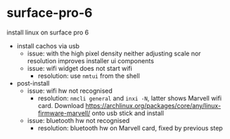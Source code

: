 # surface-pro-6
install linux on surface pro 6

- install cachos via usb
  - issue: with the high pixel density neither adjusting scale nor resolution improves installer ui components
  - issue: wifi widget does not start wifi
    - resolution: use ```nmtui``` from the shell
- post-install
  - issue: wifi hw not recognised
    - resolution: ```nmcli general``` and ```inxi -N```, latter shows Marvell wifi card. Download https://archlinux.org/packages/core/any/linux-firmware-marvell/ onto usb stick and install
  - issue: bluetooth hw not recognised
    - resolution: bluetooth hw on Marvell card, fixed by previous step
  